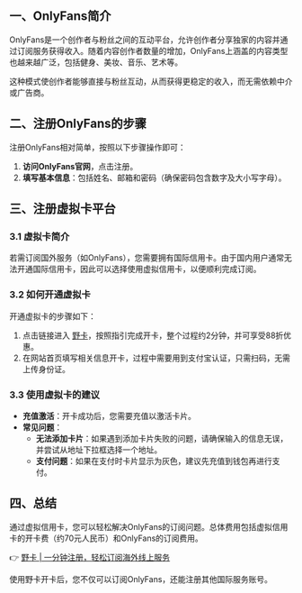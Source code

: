 ## 一、OnlyFans简介

OnlyFans是一个创作者与粉丝之间的互动平台，允许创作者分享独家的内容并通过订阅服务获得收入。随着内容创作者数量的增加，OnlyFans上涵盖的内容类型也越来越广泛，包括健身、美妆、音乐、艺术等。

这种模式使创作者能够直接与粉丝互动，从而获得更稳定的收入，而无需依赖中介或广告商。

## 二、注册OnlyFans的步骤

注册OnlyFans相对简单，按照以下步骤操作即可：

1. **访问OnlyFans官网**，点击注册。
2. **填写基本信息**：包括姓名、邮箱和密码（确保密码包含数字及大小写字母）。

## 三、注册虚拟卡平台

### 3.1 虚拟卡简介

若需订阅国外服务（如OnlyFans），您需要拥有国际信用卡。由于国内用户通常无法开通国际信用卡，因此可以选择使用虚拟信用卡，以便顺利完成订阅。

### 3.2 如何开通虚拟卡

开通虚拟卡的步骤如下：

1. 点击链接进入 [野卡](https://bit.ly/bewildcard)，按照指引完成开卡，整个过程约2分钟，并可享受88折优惠。
2. 在网站首页填写相关信息开卡，过程中需要用到支付宝认证，只需扫码，无需上传身份证。

### 3.3 使用虚拟卡的建议

- **充值激活**：开卡成功后，您需要充值以激活卡片。
- **常见问题**：
  - **无法添加卡片**：如果遇到添加卡片失败的问题，请确保输入的信息无误，并尝试从地址下拉框选择一个地址。
  - **支付问题**：如果在支付时卡片显示为灰色，建议先充值到钱包再进行支付。

## 四、总结

通过虚拟信用卡，您可以轻松解决OnlyFans的订阅问题。总体费用包括虚拟信用卡的开卡费（约70元人民币）和OnlyFans的订阅费用。

👉 [野卡 | 一分钟注册，轻松订阅海外线上服务](https://bit.ly/bewildcard)

使用野卡开卡后，您不仅可以订阅OnlyFans，还能注册其他国际服务账号。